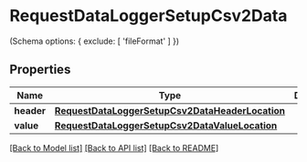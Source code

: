 # RequestDataLoggerSetupCsv2Data

(Schema options: { exclude: [ 'fileFormat' ] })
## Properties
Name | Type | Description | Notes
------------ | ------------- | ------------- | -------------
**header** | [**RequestDataLoggerSetupCsv2DataHeaderLocation**](RequestDataLoggerSetupCsv2DataHeaderLocation.md) |  | 
**value** | [**RequestDataLoggerSetupCsv2DataValueLocation**](RequestDataLoggerSetupCsv2DataValueLocation.md) |  | 

[[Back to Model list]](../README.md#documentation-for-models) [[Back to API list]](../README.md#documentation-for-api-endpoints) [[Back to README]](../README.md)


